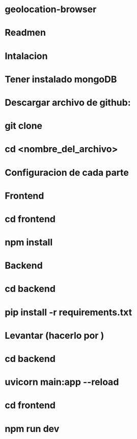 # geolocation-browser
# Readmen
# Intalacion
# Tener instalado mongoDB
# Descargar archivo de github:
# git clone <URL>
# cd <nombre_del_archivo>

# Configuracion de cada parte
# Frontend 
# cd frontend
# npm install

# Backend
# cd backend
# pip install -r requirements.txt

# Levantar (hacerlo por )
# cd backend
# uvicorn main:app --reload
# cd frontend
# npm run dev